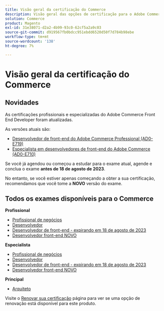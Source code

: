 ```yaml
---
title: Visão geral da certificação do Commerce
description: Visão geral das opções de certificação para o Adobe Commerce
solution: Commerce
product: Magento
exl-id: 31e38071-d2a2-4b99-93c0-62cf5a2a9c03
source-git-commit: d919567fb0bdcc951ebdd6520d50f7d784b98ebe
workflow-type: tm+mt
source-wordcount: '138'
ht-degree: 7%

---
```


# Visão geral da certificação do Commerce

## Novidades

As certificações profissionais e especializadas do Adobe Commerce Front End Developer foram atualizadas.

As versões atuais são:

* [Desenvolvedor de front-end do Adobe Commerce Professional (AD0-E719)](/help/certifications/ac/ac-p-fedeveloper.md)
* [Especialista em desenvolvedores de front-end do Adobe Commerce (AD0-E710)](/help/certifications/ac/ac-e-fedeveloper.md)

Se você já agendou ou começou a estudar para o exame atual, agende e conclua o exame **antes de 18 de agosto de 2023**.

No entanto, se você estiver apenas começando a obter a sua certificação, recomendamos que você tome a **NOVO** versão do exame.

## Todos os exames disponíveis para o Commerce

**Profissional**

* [Profissional de negócios](/help/certifications/ac/ac-p-business.md) <!--AD0-E712-->
* [Desenvolvedor](/help/certifications/ac/ac-p-developer.md) <!--AD0-E717-->
* [Desenvolvedor de front-end - expirando em 18 de agosto de 2023](/help/certifications/ac/ac-p-fedeveloper.md) <!--AD0-E719-->
* [Desenvolvedor front-end NOVO](/help/certifications/ac/ac-p-fedeveloper0623.md)

**Especialista**

* [Profissional de negócios](/help/certifications/ac/ac-e-business.md) <!--AD0-E708-->
* [Desenvolvedor](/help/certifications/ac/ac-e-developer.md) <!--AD0-E716-->
* [Desenvolvedor de front-end - expirando em 18 de agosto de 2023](/help/certifications/ac/ac-e-fedeveloper.md) <!--AD0-E710-->
* [Desenvolvedor front-end NOVO](/help/certifications/ac/ac-e-fedeveloper0623.md)

**Principal**

* [Arquiteto](/help/certifications/ac/ac-m-architect.md) <!--AD0-E718-->

Visite o [Renovar sua certificação](/help/certifications/renew.md) página para ver se uma opção de renovação está disponível para este produto.
